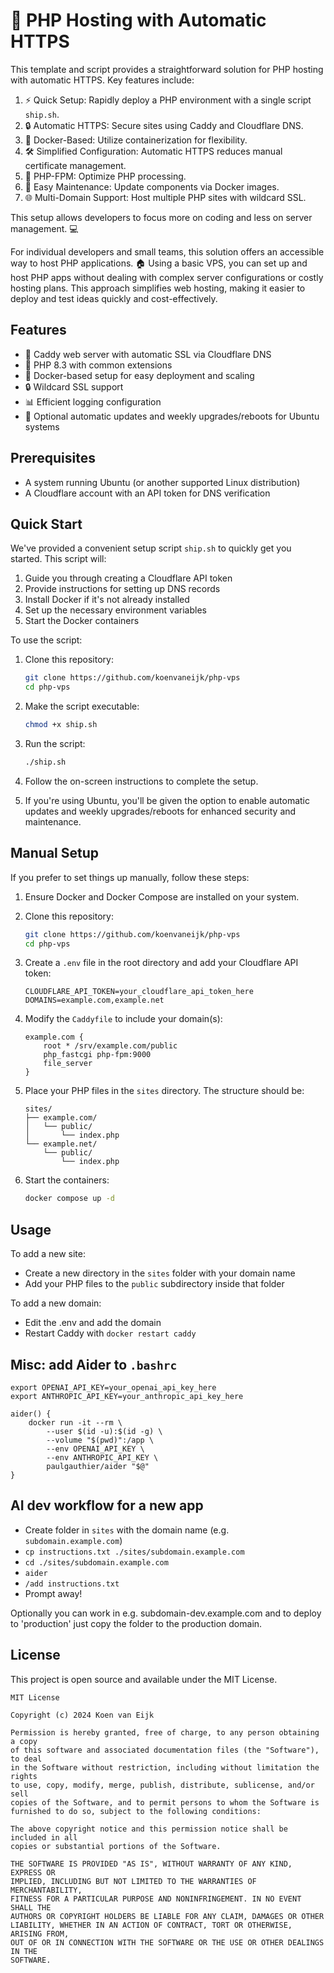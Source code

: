 # 🚀 PHP Hosting with Automatic HTTPS

This template and script provides a straightforward solution for PHP hosting with automatic HTTPS. Key features include:

1. ⚡ Quick Setup: Rapidly deploy a PHP environment with a single script `ship.sh`.
2. 🔒 Automatic HTTPS: Secure sites using Caddy and Cloudflare DNS.
3. 🐳 Docker-Based: Utilize containerization for flexibility.
4. 🛠️ Simplified Configuration: Automatic HTTPS reduces manual certificate management.
5. 🐘 PHP-FPM: Optimize PHP processing.
6. 🔄 Easy Maintenance: Update components via Docker images.
7. 🌐 Multi-Domain Support: Host multiple PHP sites with wildcard SSL.

This setup allows developers to focus more on coding and less on server management. 💻

For individual developers and small teams, this solution offers an accessible way to host PHP applications. 🏠 Using a basic VPS, you can set up and host PHP apps without dealing with complex server configurations or costly hosting plans. This approach simplifies web hosting, making it easier to deploy and test ideas quickly and cost-effectively.

## Features

- 🚀 Caddy web server with automatic SSL via Cloudflare DNS
- 🐘 PHP 8.3 with common extensions
- 🐳 Docker-based setup for easy deployment and scaling
- 🔒 Wildcard SSL support
- 📊 Efficient logging configuration
- 🔄 Optional automatic updates and weekly upgrades/reboots for Ubuntu systems

## Prerequisites

- A system running Ubuntu (or another supported Linux distribution)
- A Cloudflare account with an API token for DNS verification

## Quick Start

We've provided a convenient setup script `ship.sh` to quickly get you started. This script will:

1. Guide you through creating a Cloudflare API token
2. Provide instructions for setting up DNS records
3. Install Docker if it's not already installed
4. Set up the necessary environment variables
5. Start the Docker containers

To use the script:

1. Clone this repository:
   ```bash
   git clone https://github.com/koenvaneijk/php-vps
   cd php-vps
   ```

2. Make the script executable:
   ```bash
   chmod +x ship.sh
   ```

3. Run the script:
   ```bash
   ./ship.sh
   ```

4. Follow the on-screen instructions to complete the setup.

5. If you're using Ubuntu, you'll be given the option to enable automatic updates and weekly upgrades/reboots for enhanced security and maintenance.

## Manual Setup

If you prefer to set things up manually, follow these steps:

1. Ensure Docker and Docker Compose are installed on your system.

2. Clone this repository:
   ```bash
   git clone https://github.com/koenvaneijk/php-vps
   cd php-vps
   ```

3. Create a `.env` file in the root directory and add your Cloudflare API token:
   ```
   CLOUDFLARE_API_TOKEN=your_cloudflare_api_token_here
   DOMAINS=example.com,example.net
   ```

4. Modify the `Caddyfile` to include your domain(s):
   ```
   example.com {
       root * /srv/example.com/public
       php_fastcgi php-fpm:9000
       file_server
   }
   ```

5. Place your PHP files in the `sites` directory. The structure should be:
   ```
   sites/
   ├── example.com/
   │   └── public/
   │       └── index.php
   └── example.net/
       └── public/
           └── index.php
   ```

6. Start the containers:
   ```bash
   docker compose up -d
   ```

## Usage

To add a new site:
- Create a new directory in the `sites` folder with your domain name
- Add your PHP files to the `public` subdirectory inside that folder

To add a new domain:
- Edit the .env and add the domain
- Restart Caddy with `docker restart caddy`

## Misc: add Aider to `.bashrc`
```
export OPENAI_API_KEY=your_openai_api_key_here
export ANTHROPIC_API_KEY=your_anthropic_api_key_here

aider() {
    docker run -it --rm \
        --user $(id -u):$(id -g) \
        --volume "$(pwd)":/app \
        --env OPENAI_API_KEY \
        --env ANTHROPIC_API_KEY \
        paulgauthier/aider "$@"
}
```

## AI dev workflow for a new app
- Create folder in `sites` with the domain name (e.g. `subdomain.example.com`)
- `cp instructions.txt ./sites/subdomain.example.com`
- `cd ./sites/subdomain.example.com`
- `aider`
- `/add instructions.txt`
- Prompt away!

Optionally you can work in e.g. subdomain-dev.example.com and to deploy to 'production' just copy the folder to the production domain.

## License

This project is open source and available under the MIT License.

```
MIT License

Copyright (c) 2024 Koen van Eijk

Permission is hereby granted, free of charge, to any person obtaining a copy
of this software and associated documentation files (the "Software"), to deal
in the Software without restriction, including without limitation the rights
to use, copy, modify, merge, publish, distribute, sublicense, and/or sell
copies of the Software, and to permit persons to whom the Software is
furnished to do so, subject to the following conditions:

The above copyright notice and this permission notice shall be included in all
copies or substantial portions of the Software.

THE SOFTWARE IS PROVIDED "AS IS", WITHOUT WARRANTY OF ANY KIND, EXPRESS OR
IMPLIED, INCLUDING BUT NOT LIMITED TO THE WARRANTIES OF MERCHANTABILITY,
FITNESS FOR A PARTICULAR PURPOSE AND NONINFRINGEMENT. IN NO EVENT SHALL THE
AUTHORS OR COPYRIGHT HOLDERS BE LIABLE FOR ANY CLAIM, DAMAGES OR OTHER
LIABILITY, WHETHER IN AN ACTION OF CONTRACT, TORT OR OTHERWISE, ARISING FROM,
OUT OF OR IN CONNECTION WITH THE SOFTWARE OR THE USE OR OTHER DEALINGS IN THE
SOFTWARE.
```



